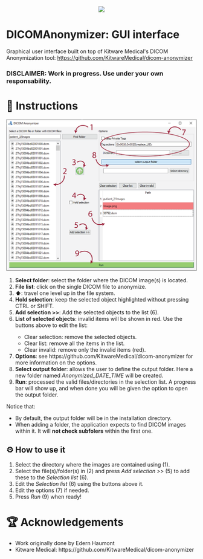 <div align="center">
    <img src="images/app_icon_128.png" width="128">
</div>

# DICOMAnonymizer: GUI interface

Graphical user interface built on top of Kitware Medical's DICOM Anonymization tool: https://github.com/KitwareMedical/dicom-anonymizer

### DISCLAIMER: Work in progress. Use under your own responsability.

# 🧾 Instructions

<div align="center">
    <img src="images/demo.png" width="800">
</div>

<ol>
    <li><b>Select folder</b>: select the folder where the DICOM image(s) is located.</li>
    <li><b>File list</b>: click on the single DICOM file to anonymize.</li>
    <li><b>⬆</b>: travel one level up in the file system.</li>
    <li><b>Hold selection</b>: keep the selected object highlighted without pressing CTRL or SHIFT.</li>
    <li><b>Add selection >></b>: Add the selected objects to the list (6).</li>
    <li><b>List of selected objects</b>: invalid items will be shown in red. Use the buttons above to edit the list:</li>
        <ul>
            <li>Clear selection: remove the selected objects.</li>
            <li>Clear list: remove all the items in the list.</li>
            <li>Clear invalid: remove only the invalid items (red).</li>
        </ul>
    <li><b>Options</b>: see https://github.com/KitwareMedical/dicom-anonymizer for more information on the options.</li>
    <li><b>Select output folder</b>: allows the user to define the output folder. Here a new folder named <i>Anonymized_DATE_TIME</i> will be created.</li>
    <li><b>Run</b>: processed the valid files/directories in the selection list. A progress bar will show up, and when done you will be given the option to open the output folder.</li>
</ol>

Notice that:
<ul>
    <li>By default, the output folder will be in the installation directory.</li>
    <li>When adding a folder, the application expects to find DICOM images within it. It will <b>not check subfolers</b> within the first one.</li>
</ul>

## ⚙ How to use it

<ol>
<li>Select the directory where the images are contained using (1).</li>
<li>Select the file(s)/folder(s) in (2) and press <i>Add selection >></i> (5) to add these to the <i>Selection list</i> (6).</li>
<li>Edit the <i>Selection list</i> (6) using the buttons above it.</li>
<li>Edit the options (7) if needed.</li>
<li>Press <i>Run</i> (9) when ready!</li>
</ol>

# 🏆 Acknowledgements
<ul>
<li>Work originally done by Edern Haumont</li>
<li>Kitware Medical: https://github.com/KitwareMedical/dicom-anonymizer</li>
</ul>

